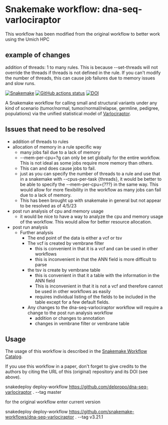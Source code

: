 # Snakemake workflow: dna-seq-varlociraptor

This workflow has been modified from the original workflow to better work using the Umich HPC

## example of changes
addition of threads: 1 to many rules.  This is because --set-threads will not override the threads if threads is not defined in the rule.
If you can't modify the number of threads, this can cause job failures due to memory issues and slow runs.



[![Snakemake](https://img.shields.io/badge/snakemake-≥6.3.0-brightgreen.svg)](https://snakemake.github.io)
[![GitHub actions status](https://github.com/snakemake-workflows/dna-seq-varlociraptor/workflows/Tests/badge.svg?branch=master)](https://github.com/snakemake-workflows/dna-seq-varlociraptor/actions?query=branch%3Amaster+workflow%3ATests)
[![DOI](https://zenodo.org/badge/DOI/10.5281/zenodo.4675661.svg)](https://doi.org/10.5281/zenodo.4675661)


A Snakemake workflow for calling small and structural variants under any kind of scenario (tumor/normal, tumor/normal/relapse, germline, pedigree, populations) via the unified statistical model of [Varlociraptor](https://varlociraptor.github.io).



## Issues that need to be resolved
- addition of threads to rules
- allocation of memory in a rule specific way
  - many jobs fail due to a lack of memory
  - --mem-per-cpu=?g can only be set globally for the entire workflow.  This is not ideal as some jobs require more memory than others.
  - This can and does cause jobs to fail.
  - just as you can specify the number of threads to a rule and use that in a snakemake with --cpus-per-task {threads}, it would be better to be able to specify the --mem-per-cpu={???} in the same way.  This would allow for more flexibility in the workflow as many jobs can fail due to a lack of memory.
  - This has been brought up with snakemake in general but not appear to be resolved as of 4/5/23
- post run analysis of cpu and memory usage
    - it would be nice to have a way to analyze the cpu and memory usage of the workflow.  This would allow for better resource allocation.
- post run analysis
  - Further analysis
    - The end point of the data is either a vcf or tsv
    - The vcf is created by vembrane filter
      - this is convenient in that it is a vcf and can be used in other workflows
      - this is inconvenient in that the ANN field is more difficult to parse
    - the tsv is create by vembrane table
      - this is convenient in that it a table with the information in the ANN field
      - This is inconvenient in that it is not a vcf and therefore cannot be used in other workflows as easily
      - requires individual listing of the fields to be included in the table except for a few default fields.
    - Any changes to the dna-seq-varlociraptor workflow will require a change to the post run analysis workflow
      - addition or changes to annotation
      - changes in vembrane filter or vembrane table



## Usage

The usage of this workflow is described in the [Snakemake Workflow Catalog](https://snakemake.github.io/snakemake-workflow-catalog/?usage=snakemake-workflows%2Fdna-seq-varlociraptor).

If you use this workflow in a paper, don't forget to give credits to the authors by citing the URL of this (original) repository and its DOI (see above).

snakedeploy deploy-workflow https://github.com/delpropo/dna-seq-varlociraptor . --tag master

for the original workflow enter current version

snakedeploy deploy-workflow https://github.com/snakemake-workflows/dna-seq-varlociraptor . --tag v3.21.1


